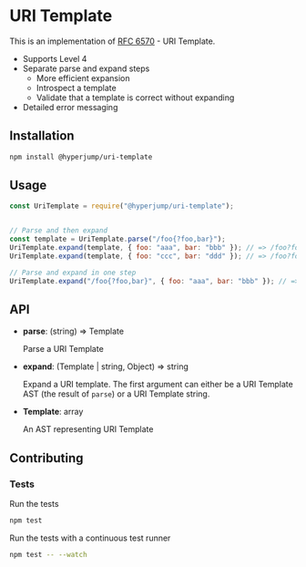 # URI Template

This is an implementation of [RFC 6570](https://tools.ietf.org/html/rfc6570) -
URI Template.

* Supports Level 4
* Separate parse and expand steps
  * More efficient expansion
  * Introspect a template
  * Validate that a template is correct without expanding
* Detailed error messaging

## Installation

```bash
npm install @hyperjump/uri-template
```

## Usage

```javascript
const UriTemplate = require("@hyperjump/uri-template");


// Parse and then expand
const template = UriTemplate.parse("/foo{?foo,bar}");
UriTemplate.expand(template, { foo: "aaa", bar: "bbb" }); // => /foo?foo=aaa&bar=bbb
UriTemplate.expand(template, { foo: "ccc", bar: "ddd" }); // => /foo?foo=ccc&bar=ddd

// Parse and expand in one step
UriTemplate.expand("/foo{?foo,bar}", { foo: "aaa", bar: "bbb" }); // => /foo?foo=aaa&bar=bbb
```

## API

* **parse**: (string) => Template

    Parse a URI Template

* **expand**: (Template | string, Object) => string

    Expand a URI template. The first argument can either be a URI Template AST
    (the result of `parse`) or a URI Template string.

* **Template**: array

    An AST representing URI Template

## Contributing

### Tests

Run the tests

```bash
npm test
```

Run the tests with a continuous test runner
```bash
npm test -- --watch
```
